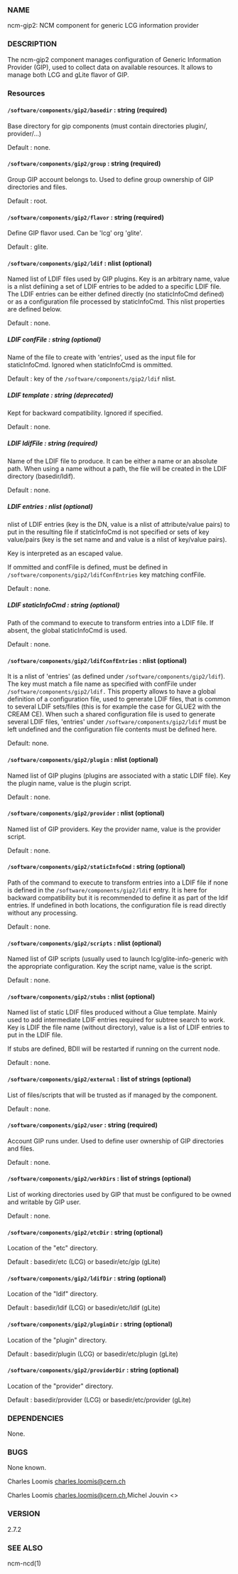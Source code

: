 ### NAME

ncm-gip2:  NCM component for generic LCG information provider

### DESCRIPTION

The ncm-gip2 component manages configuration of Generic Information Provider (GIP), used to collect data on available resources. It
allows to manage both LCG and gLite flavor of GIP.

### Resources

#### `/software/components/gip2/basedir` : string (required)

Base directory for gip components (must contain directories plugin/, provider/...)

Default : none.

#### `/software/components/gip2/group` : string (required)

Group GIP account belongs to. Used to define group ownership of GIP directories and files.

Default : root.

#### `/software/components/gip2/flavor` : string (required)

Define GIP flavor used. Can be 'lcg' org 'glite'.

Default : glite.

#### `/software/components/gip2/ldif` : nlist (optional)

Named list of LDIF files used by GIP plugins. Key is an arbitrary name, value is a nlist defiining a set of LDIF
entries to be added to a specific LDIF file. The LDIF entries can be either defined directly (no staticInfoCmd defined)
or as a configuration file processed by staticInfoCmd. This nlist properties are defined below.

Default : none.

##### LDIF confFile : string (optional)

Name of the file to create with 'entries', used as the input file for staticInfoCmd. Ignored when
staticInfoCmd is ommitted.

Default : key of the `/software/components/gip2/ldif` nlist.

##### LDIF template : string (deprecated)

Kept for backward compatibility. Ignored if specified.

Default : none.

##### LDIF ldifFile : string (required)

Name of the LDIF file to produce. It can be either a name or an absolute path. When using a name without a path,
the file will be created in the LDIF directory (basedir/ldif).

Default : none.

##### LDIF entries : nlist (optional)

nlist of LDIF entries (key is the DN, value is a nlist of attribute/value pairs) to put in the resulting file 
if staticInfoCmd is not specified or sets of key value/pairs (key is the set name and and value is a nlist of key/value pairs).

Key is interpreted as an escaped value.

If ommitted and confFile is defined, must be defined in `/software/components/gip2/ldifConfEntries` 
key matching confFile.

Default : none.

##### LDIF staticInfoCmd : string (optional)

Path of the command to execute to transform entries into a LDIF file. If absent, the global
staticInfoCmd is used.

Default : none.

#### `/software/components/gip2/ldifConfEntries` : nlist (optional)

It is a nlist of 'entries' (as defined under `/software/components/gip2/ldif`). The key must match a file name as
specified with confFile under `/software/components/gip2/ldif.` This property allows to have a global definition
of a configuration file, used to generate LDIF files, that is common to several LDIF sets/files (this is for example the
case for GLUE2 with the CREAM CE). When such a shared configuration file is used to generate several LDIF files,
'entries' under `/software/components/gip2/ldif` must be left undefined and the configuration file contents must
be defined here.

Default: none.

#### `/software/components/gip2/plugin` : nlist (optional)

Named list of GIP plugins (plugins are associated with a static LDIF file). Key the plugin name, value is the plugin script.

Default : none.

#### `/software/components/gip2/provider` : nlist (optional)

Named list of GIP providers. Key the provider name, value is the provider script.

Default : none.

#### `/software/components/gip2/staticInfoCmd` : string (optional)

Path of the command to execute to transform entries into a LDIF file if none is defined in the 
`/software/components/gip2/ldif` entry. It is here for backward compatibility but it is recommended
to define it as part of the ldif entries. If undefined in both locations, the configuration file
is read directly without any processing.

Default : none.

#### `/software/components/gip2/scripts` : nlist (optional)

Named list of GIP scripts (usually used to launch lcg/glite-info-generic with the appropriate configuration.
Key the script name, value is the script.

Default : none.

#### `/software/components/gip2/stubs` : nlist (optional)

Named list of static LDIF files produced without a Glue template. Mainly used to add intermediate LDIF entries
required for subtree search to work. Key is LDIF the file name (without directory), value is a list of LDIF entries
to put in the LDIF file.

If stubs are defined, BDII will be restarted if running on the current node.

Default : none.

#### `/software/components/gip2/external` : list of strings (optional)

List of files/scripts that will be trusted as if managed by the component.

Default : none.

#### `/software/components/gip2/user` : string (required)

Account GIP runs under. Used to define user ownership of GIP directories and files.

Default : none.

#### `/software/components/gip2/workDirs` : list of strings (optional)

List of working directories used by GIP that must be configured to be owned and writable by GIP user.

Default : none.

#### `/software/components/gip2/etcDir` : string (optional)

Location of the "etc" directory.

Default : basedir/etc (LCG) or basedir/etc/gip (gLite)

#### `/software/components/gip2/ldifDir` : string (optional)

Location of the "ldif" directory.

Default : basedir/ldif (LCG) or basedir/etc/ldif (gLite)

#### `/software/components/gip2/pluginDir` : string (optional)

Location of the "plugin" directory.

Default : basedir/plugin (LCG) or basedir/etc/plugin (gLite)

#### `/software/components/gip2/providerDir` : string (optional)

Location of the "provider" directory.

Default : basedir/provider (LCG) or basedir/etc/provider (gLite)

### DEPENDENCIES

None.

### BUGS

None known.

Charles Loomis <charles.loomis@cern.ch>

Charles Loomis <charles.loomis@cern.ch>,Michel Jouvin <>

### VERSION

2.7.2

### SEE ALSO

ncm-ncd(1)
